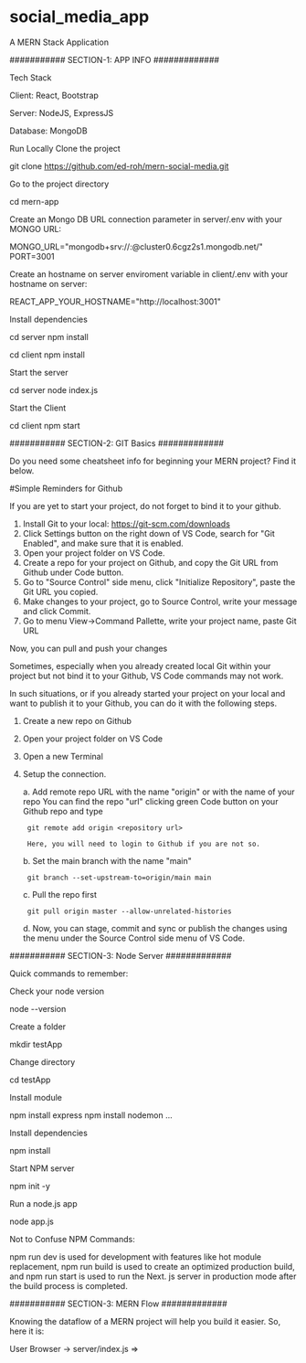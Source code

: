 # social_media_app

A MERN Stack Application


########### SECTION-1: APP INFO #############

Tech Stack

Client: React, Bootstrap

Server: NodeJS, ExpressJS

Database: MongoDB

Run Locally
Clone the project

  git clone https://github.com/ed-roh/mern-social-media.git

Go to the project directory

  cd mern-app

Create an Mongo DB URL connection parameter in server/.env with your MONGO URL:

MONGO_URL="mongodb+srv://<username>:<password>@cluster0.6cgz2s1.mongodb.net/"
PORT=3001

Create an hostname on server enviroment variable in client/.env with your hostname on server:

REACT_APP_YOUR_HOSTNAME="http://localhost:3001"

Install dependencies

  cd server
  npm install

  cd client
  npm install
  
Start the server

  cd server
  node index.js

Start the Client

  cd client
  npm start

########### SECTION-2: GIT Basics #############

Do you need some cheatsheet info for beginning your MERN project? Find it below.

#Simple Reminders for Github

If you are yet to start your project, do not forget to bind it to your github.

1.  Install Git to your local: https://git-scm.com/downloads
2.  Click Settings button on the right down of VS Code, search for "Git Enabled", and make sure that it is enabled.
3.  Open your project folder on VS Code.
4.  Create a repo for your project on Github, and copy the Git URL from Github under Code button.
5.  Go to "Source Control" side menu, click "Initialize Repository", paste the Git URL you copied.
6.  Make changes to your project, go to Source Control, write your message and click Commit.
7.  Go to menu View->Command Pallette, write your project name, paste Git URL

Now, you can pull and push your changes

Sometimes, especially when you already created local Git within your project but not bind it to your Github,
VS Code commands may not work.

In such situations, or if you already started your project on your local and want to publish it to your Github,
you can do it with the following steps.

1. Create a new repo on Github
2. Open your project folder on VS Code
3. Open a new Terminal
4. Setup the connection. 

    a.  Add remote repo URL with the name "origin" or with the name of your repo
        You can find the repo "url" clicking green Code button on your Github repo and type

        git remote add origin <repository url>

        Here, you will need to login to Github if you are not so.

    b.  Set the main branch with the name "main"

        git branch --set-upstream-to=origin/main main

    c.  Pull the repo first

        git pull origin master --allow-unrelated-histories

    d.  Now, you can stage, commit and sync or publish the changes 
        using the menu under the Source Control side menu of VS Code.

########### SECTION-3: Node Server #############

Quick commands to remember:

Check your node version 

node --version

Create a folder

mkdir testApp

Change directory

cd testApp

Install module

npm install express
npm install nodemon
...

Install dependencies

npm install

Start NPM server

npm init -y

Run a node.js app

node app.js

Not to Confuse NPM Commands:

npm run dev is used for development with features like hot module replacement, 
npm run build is used to create an optimized production build, and 
npm run start is used to run the Next. js server in production mode after the build process is completed.

########### SECTION-3: MERN Flow #############

Knowing the dataflow of a MERN project will help you build it easier. So, here it is:

User Browser -> server/index.js => 
